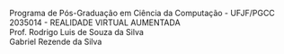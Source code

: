 Programa de Pós-Graduação em Ciência da Computação - UFJF/PGCC\
2035014 - REALIDADE VIRTUAL AUMENTADA\
Prof. Rodrigo Luis de Souza da Silva\
Gabriel Rezende da Silva
